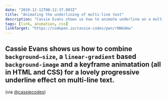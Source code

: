 ```yaml
---
date: "2019-12-12T08:12:37.003Z"
title: "Animating the underlining of multi-line text"
description: "Cassie Evans shows us how to animate underline on a multi-line text by animating the background-size of a linear gradient background."
tags: [link, animation, css]
linkTarget: "https://codepen.io/cassie-codes/pen/rNNGdmw"
---
```

Cassie Evans shows us how to combine `background–size`, a `linear-gradient` based `background-image` and a keyframe animatation (all in HTML and CSS) for a lovely progressive underline effect on multi-line text.
---

(via [@cassiecodes](https://twitter.com/cassiecodes))
